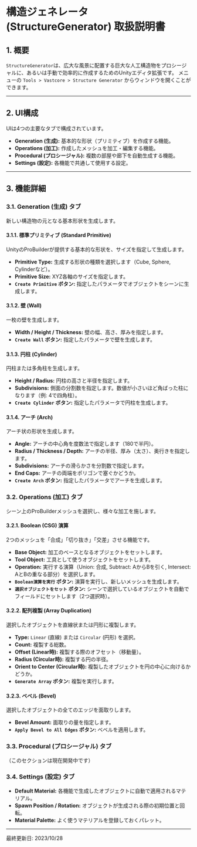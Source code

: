 # 構造ジェネレータ (StructureGenerator) 取扱説明書

## 1. 概要

`StructureGenerator`は、広大な風景に配置する巨大な人工構造物をプロシージャルに、あるいは手動で効率的に作成するためのUnityエディタ拡張です。
メニューの `Tools > Vastcore > Structure Generator` からウィンドウを開くことができます。

---

## 2. UI構成

UIは4つの主要なタブで構成されています。

- **Generation (生成):** 基本的な形状（プリミティブ）を作成する機能。
- **Operations (加工):** 作成したメッシュを加工・編集する機能。
- **Procedural (プロシージャル):** 複数の部屋や廊下を自動生成する機能。
- **Settings (設定):** 各機能で共通して使用する設定。

---

## 3. 機能詳細

### 3.1. Generation (生成) タブ

新しい構造物の元となる基本形状を生成します。

#### 3.1.1. 標準プリミティブ (Standard Primitive)
UnityのProBuilderが提供する基本的な形状を、サイズを指定して生成します。
- **Primitive Type:** 生成する形状の種類を選択します（Cube, Sphere, Cylinderなど）。
- **Primitive Size:** XYZ各軸のサイズを指定します。
- **`Create Primitive` ボタン:** 指定したパラメータでオブジェクトをシーンに生成します。

#### 3.1.2. 壁 (Wall)
一枚の壁を生成します。
- **Width / Height / Thickness:** 壁の幅、高さ、厚みを指定します。
- **`Create Wall` ボタン:** 指定したパラメータで壁を生成します。

#### 3.1.3. 円柱 (Cylinder)
円柱または多角柱を生成します。
- **Height / Radius:** 円柱の高さと半径を指定します。
- **Subdivisions:** 側面の分割数を指定します。数値が小さいほど角ばった柱になります（例: 4で四角柱）。
- **`Create Cylinder` ボタン:** 指定したパラメータで円柱を生成します。

#### 3.1.4. アーチ (Arch)
アーチ状の形状を生成します。
- **Angle:** アーチの中心角を度数法で指定します（180で半円）。
- **Radius / Thickness / Depth:** アーチの半径、厚み（太さ）、奥行きを指定します。
- **Subdivisions:** アーチの滑らかさを分割数で指定します。
- **End Caps:** アーチの両端をポリゴンで塞ぐかどうか。
- **`Create Arch` ボタン:** 指定したパラメータでアーチを生成します。

### 3.2. Operations (加工) タブ

シーン上のProBuilderメッシュを選択し、様々な加工を施します。

#### 3.2.1. Boolean (CSG) 演算
2つのメッシュを「合成」「切り抜き」「交差」させる機能です。
- **Base Object:** 加工のベースとなるオブジェクトをセットします。
- **Tool Object:** 工具として使うオブジェクトをセットします。
- **Operation:** 実行する演算（Union: 合成, Subtract: AからBを引く, Intersect: AとBの重なる部分）を選択します。
- **`Boolean演算を実行` ボタン:** 演算を実行し、新しいメッシュを生成します。
- **`選択オブジェクトをセット` ボタン:** シーンで選択しているオブジェクトを自動でフィールドにセットします（2つ選択時）。

#### 3.2.2. 配列複製 (Array Duplication)
選択したオブジェクトを直線状または円形に複製します。
- **Type:** `Linear` (直線) または `Circular` (円形) を選択。
- **Count:** 複製する総数。
- **Offset (Linear時):** 複製する際のオフセット（移動量）。
- **Radius (Circular時):** 複製する円の半径。
- **Orient to Center (Circular時):** 複製したオブジェクトを円の中心に向けるかどうか。
- **`Generate Array` ボタン:** 複製を実行します。

#### 3.2.3. ベベル (Bevel)
選択したオブジェクトの全てのエッジを面取りします。
- **Bevel Amount:** 面取りの量を指定します。
- **`Apply Bevel to All Edges` ボタン:** ベベルを適用します。

### 3.3. Procedural (プロシージャル) タブ
（このセクションは現在開発中です）

### 3.4. Settings (設定) タブ
- **Default Material:** 各機能で生成したオブジェクトに自動で適用されるマテリアル。
- **Spawn Position / Rotation:** オブジェクトが生成される際の初期位置と回転。
- **Material Palette:** よく使うマテリアルを登録しておくパレット。

---
最終更新日: 2023/10/28 